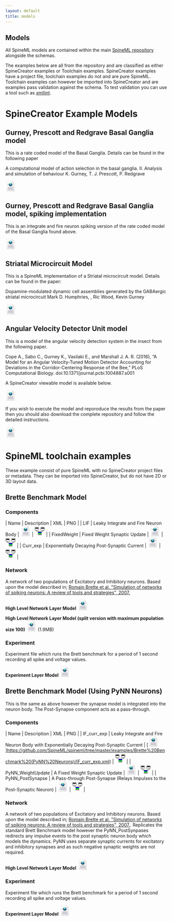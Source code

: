 ```yaml
---
layout: default
title: models
---
```


Models
-----

All SpineML models are contained within the main [SpineML repository](https://github.com/SpineML/spineml) alongside the schemas.

The examples below are all from the repository and are classified as either SpineCreator examples or Toolchain examples. SpineCreator examples have a project file, toolchain examples do not and are pure SpineML. Toolchain examples can however be imported into SpineCreator and are examples pass validation against the schema. To test validation you can use a tool such as [xmllint](http://xmlsoft.org/xmllint.html).

# SpineCreator Example Models

## Gurney, Prescott and Redgrave Basal Ganglia model

This is a rate coded model of the Basal Ganglia. Details can be found in the following paper 

A computational model of action selection in the basal ganglia. II. Analysis and simulation of behaviour K. Gurney, T. J. Prescott, P. Redgrave

[![Link to SpineML Model](/public/images/Xml_icon.png)](https://github.com/SpineML/spineml/tree/master/examples/Basal%20Ganglia%20Rate%20Coded)

## Gurney, Prescott and Redgrave Basal Ganglia model, spiking implementation

This is an integrate and fire neuron spiking version of the rate coded model of the Basal Ganglia found above.

[![Link to SpineML Model](/public/images/Xml_icon.png)](https://github.com/SpineML/spineml/tree/master/examples/Basal%20Ganglia%20Spiking)

## Striatal Microcircuit Model

This is a SpineML implementation of a Striatal microcircuit model. Details can be found in the paper:

Dopamine-modulated dynamic cell assemblies generated by the GABAergic striatal microcircuit Mark D. Humphries, , Ric Wood, Kevin Gurney

[![Link to SpineML Model](/public/images/Xml_icon.png)](https://github.com/SpineML/spineml/tree/master/examples/Striatal%20Model)

## Angular Velocity Detector Unit model

This is a model of the angular velocity detection system in the insect from the following paper. 

Cope A., Sabo C., Gurney K., Vasilaki E., and Marshall J. A. R. (2016), “A Model for an Angular Velocity-Tuned Motion Detector Accounting for Deviations in the Corridor-Centering Response of the Bee,” PLoS Computational Biology. doi:10.1371/journal.pcbi.1004887.s001

A SpineCreator viewable model is available below.

[![Link to SpineML Model](/public/images/Xml_icon.png)](https://github.com/SpineML/spineml/tree/master/examples/Angular%20Detector%20Velocity%20Unit)

If you wish to execute the model and reporoduce the results from the paper then you should also download the complete repository and follow the detailed instructions.

[![Link to SpineML Model](/public/images/Xml_icon.png)](https://github.com/ajc158/HoneyBee-Angular-Velocity-Detection)

# SpineML toolchain examples

These example consist of pure SpineML with no SpineCreator project files or metadata. They can be imported into SpineCreator, but do not have 2D or 3D layout data.

## Brette Benchmark Model

### Components

| Name | Description | XML | PNG |
| LIF | Leaky Integrate and Fire Neuron Body | [![/public/images/Xml_icon.png](/public/images/Xml_icon.png)](https://github.com/SpineML/spineml/blob/master/examples/Brette%20Benchmark/LIF.xml) | [![Png icon.png](/public/images/Png_icon.png)](https://github.com/SpineML/spineml/blob/master/examples/Brette%20Benchmark/LIF.png) |
| FixedWeight | Fixed Weight Synaptic Update | [![/public/images/Xml_icon.png](/public/images/Xml_icon.png)](https://github.com/SpineML/spineml/blob/master/examples/Brette%20Benchmark/FixedWeight.xml) | [![Png icon.png](/public/images/Png_icon.png)](https://github.com/SpineML/spineml/blob/master/examples/Brette%20Benchmark/FixedWeight.png) |
| Curr_exp | Exponentially Decaying Post-Synaptic Current | [![/public/images/Xml_icon.png](/public/images/Xml_icon.png)](https://github.com/SpineML/spineml/blob/master/examples/Brette%20Benchmark/Curr_exp.xml) | [![Png icon.png](/public/images/Png_icon.png)](https://github.com/SpineML/spineml/blob/master/examples/Brette%20Benchmark/Curr_exp.png) |

### Network

A network of two populations of Excitatory and Inhibitory neurons. Based upon the model described in; [Romain Brette et al. "Simulation of networks of spiking neurons: A review of tools and strategies", 2007.](http://www.ncbi.nlm.nih.gov/pubmed/17629781)

**High Level Network Layer Model** [![/public/images/Xml_icon.png](/public/images/Xml_icon.png)](https://github.com/SpineML/spineml/blob/master/examples/Brette%20Benchmark/Brette_Benchmark_Network.xml)

**High Level Network Layer Model (split version with maximum population size 100)** [![/public/images/Xml_icon.png](/public/images/Xml_icon.png)](https://github.com/SpineML/spineml/blob/master/examples/Brette%20Benchmark/Brette_Benchmark_Network_Split100.xml) (1.9MB)

### Experiment

Experiment file which runs the Brett benchmark for a period of 1 second recording all spike and voltage values.

**Experiment Layer Model** [![/public/images/Xml_icon.png](/public/images/Xml_icon.png)](https://github.com/SpineML/spineml/blob/master/examples/Brette%20Benchmark/Brette_Benchmark_Experiment.xml)

## Brette Benchmark Model (Using PyNN Neurons)

This is the same as above however the synapse model is integrated into the neuron body. The Post-Synapse component acts as a pass-through.

### Components

| Name | Description | XML | PNG |
| IF_curr_exp | Leaky Integrate and Fire Neuron Body with Exponentially Decaying Post-Synaptic Current | [![/public/images/Xml_icon.png](/public/images/Xml_icon.png)]https://github.com/SpineML/spineml/tree/master/examples/Brette%20Benchmark%20(PyNN%20Neurons)/IF_curr_exp.xml) | [![Png icon.png](/public/images/Png_icon.png)](https://github.com/SpineML/spineml/tree/master/examples/Brette%20Benchmark%20(PyNN%20Neurons)/IF_curr_exp.png) |
| PyNN_WeightUpdate | A Fixed Weight Synaptic Update | [![/public/images/Xml_icon.png](/public/images/Xml_icon.png)](https://github.com/SpineML/spineml/tree/master/examples/Brette%20Benchmark%20(PyNN%20Neurons)/PyNN_WeightUpdate.xml) | [![Png icon.png](/public/images/Png_icon.png)](https://github.com/SpineML/spineml/tree/master/examples/Brette%20Benchmark%20(PyNN%20Neurons)/PyNN_WeightUpdate.png) |
| PyNN_PostSynapse | A Pass-through Post-Synapse (Relays Impulses to the Post-Synaptic Neuron) | [![/public/images/Xml_icon.png](/public/images/Xml_icon.png)](https://github.com/SpineML/spineml/tree/master/examples/Brette%20Benchmark%20(PyNN%20Neurons)/PyNN_PostSynapse.xml) | [![Png icon.png](/public/images/Png_icon.png)](https://github.com/SpineML/spineml/tree/master/examples/Brette%20Benchmark%20(PyNN%20Neurons)/PyNN_PostSynapse.png) |

### Network

A network of two populations of Excitatory and Inhibitory neurons. Based upon the model described in; [Romain Brette et al. "Simulation of networks of spiking neurons: A review of tools and strategies", 2007.](http://www.ncbi.nlm.nih.gov/pubmed/17629781). Replicates the standard Brett Benchmark model however the PyNN_PostSynpases redirects any impulse events to the post synaptic neuron body which models the dynamics. PyNN uses separate synaptic currents for excitatory and inhibitory synapses and as such negative synaptic weights are not required.

**High Level Network Layer Model** [![/public/images/Xml_icon.png](/public/images/Xml_icon.png)](https://github.com/SpineML/spineml/blob/master/examples/Brette%20Benchmark%20(PyNN%20Neurons)/Brette_Benchmark_PyNN_Network.xml)

### Experiment

Experiment file which runs the Brett benchmark for a period of 1 second recording all spike and voltage values.

**Experiment Layer Model** [![/public/images/Xml_icon.png](/public/images/Xml_icon.png)](https://github.com/SpineML/spineml/blob/master/examples/Brette%20Benchmark%20(PyNN%20Neurons)/Brette_Benchmassrk_PyNN_Experiment.xml)

